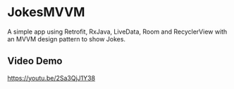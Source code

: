 # JokesMVVM
A simple app using Retrofit, RxJava, LiveData, Room and RecyclerView with an MVVM design pattern to show Jokes.

## Video Demo
https://youtu.be/2Sa3QjJ1Y38
